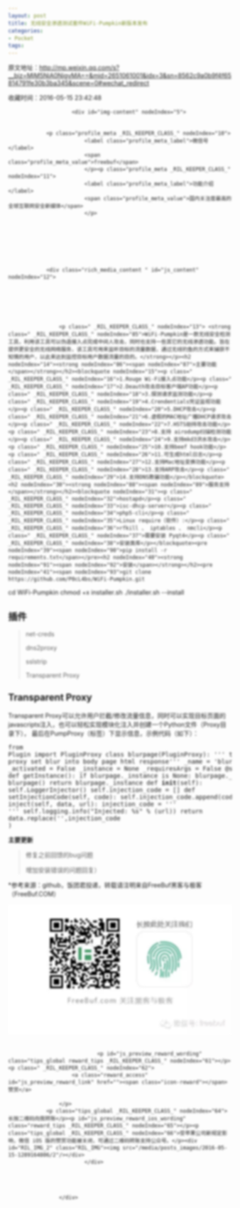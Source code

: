 ```yaml
---
layout: post
title: 无线安全渗透测试套件WiFi-Pumpkin新版本发布
categories:
- Pocket
tags:
---
```

原文地址：http://mp.weixin.qq.com/s?__biz=MjM5NjA0NjgyMA==&mid=2651061001&idx=3&sn=8562c9a0b9f4f65814791fe30b3ba345&scene=0#wechat_redirect

收藏时间：2016-05-15 23:42:48

<div  >
            
                        <div id="img-content" nodeIndex="5">
                
                
                <p class="profile_meta _RIL_KEEPER_CLASS_" nodeIndex="10">
                            <label class="profile_meta_label">微信号</label>
                            <span class="profile_meta_value">freebuf</span>
                            </p><p class="profile_meta _RIL_KEEPER_CLASS_" nodeIndex="11">
                            <label class="profile_meta_label">功能介绍</label>
                            <span class="profile_meta_value">国内关注度最高的全球互联网安全新媒体</span>
                            </p>
                                
                
                
                
                                                
                                                                
                
                <div class="rich_media_content " id="js_content" nodeIndex="12">
                    

                    

                    
                    
                    <p class=" _RIL_KEEPER_CLASS_" nodeIndex="13"> <strong class=" _RIL_KEEPER_CLASS_" nodeIndex="85">WiFi-Pumpkin是一款无线安全检测工具，利用该工具可以伪造接入点完成中间人攻击，同时也支持一些其它的无线渗透功能。旨在提供更安全的无线网络服务，该工具可用来监听目标的流量数据，通过无线钓鱼的方式来捕获不知情的用户，以此来达到监控目标用户数据流量的目的。</strong></p><h2 nodeIndex="14"><strong nodeIndex="86"><span nodeIndex="87">主要功能</span></strong></h2><blockquote nodeIndex="15"><p class=" _RIL_KEEPER_CLASS_" nodeIndex="16">1.Rouge Wi-Fi接入点功能</p><p class=" _RIL_KEEPER_CLASS_" nodeIndex="17">2.Deauth攻击目标客户端AP功能</p><p class=" _RIL_KEEPER_CLASS_" nodeIndex="18">3.探测请求监测功能</p><p class=" _RIL_KEEPER_CLASS_" nodeIndex="19">4.Crendentials凭证监视功能</p><p class=" _RIL_KEEPER_CLASS_" nodeIndex="20">5.DHCP攻击</p><p class=" _RIL_KEEPER_CLASS_" nodeIndex="21">6.虚假的MAC地址广播DHCP请求攻击</p><p class=" _RIL_KEEPER_CLASS_" nodeIndex="22">7.HSTS劫持攻击功能</p><p class=" _RIL_KEEPER_CLASS_" nodeIndex="23">8.支持 airodump扫描检测功能</p><p class=" _RIL_KEEPER_CLASS_" nodeIndex="24">9.支持mkd3洪水攻击</p><p class=" _RIL_KEEPER_CLASS_" nodeIndex="25">10.支持beef hook功能</p><p class=" _RIL_KEEPER_CLASS_" nodeIndex="26">11.可生成html日志</p><p class=" _RIL_KEEPER_CLASS_" nodeIndex="27">12.支持Mac地址变换功能</p><p class=" _RIL_KEEPER_CLASS_" nodeIndex="28">13.支持ARP攻击</p><p class=" _RIL_KEEPER_CLASS_" nodeIndex="29">14.支持DNS欺骗功能</p></blockquote><h2 nodeIndex="30"><strong nodeIndex="88"><span nodeIndex="89">服务支持</span></strong></h2><blockquote nodeIndex="31"><p class=" _RIL_KEEPER_CLASS_" nodeIndex="32">hostapd</p><p class=" _RIL_KEEPER_CLASS_" nodeIndex="33">isc-dhcp-server</p><p class=" _RIL_KEEPER_CLASS_" nodeIndex="34">php5-cli</p><p class=" _RIL_KEEPER_CLASS_" nodeIndex="35">Linux require（软件）:</p><p class=" _RIL_KEEPER_CLASS_" nodeIndex="36">rfkill 、 iptables 、 nmcli</p><p class=" _RIL_KEEPER_CLASS_" nodeIndex="37">需要安装 Pyqt4</p><p class=" _RIL_KEEPER_CLASS_" nodeIndex="38">安装类库</p></blockquote><pre nodeIndex="39"><span nodeIndex="90">pip install -r requirements.txt</span></pre><h2 nodeIndex="40"><strong nodeIndex="91"><span nodeIndex="92">安装</span></strong></h2><pre nodeIndex="41"><span nodeIndex="93">git clone https://github.com/P0cL4bs/WiFi-Pumpkin.git
cd WiFi-Pumpkin
chmod +x installer.sh
./installer.sh --install</span><br nodeIndex="94"></pre><h2 nodeIndex="42"><strong nodeIndex="95"><span nodeIndex="96">插件</span></strong></h2><blockquote nodeIndex="43"><p class=" _RIL_KEEPER_CLASS_" nodeIndex="44">net-creds</p><p class=" _RIL_KEEPER_CLASS_" nodeIndex="45">dns2proxy</p><p class=" _RIL_KEEPER_CLASS_" nodeIndex="46">sslstrip</p><p class=" _RIL_KEEPER_CLASS_" nodeIndex="47">Transparent Proxy</p></blockquote><h2 nodeIndex="48"><strong nodeIndex="97"><span nodeIndex="98">Transparent Proxy</span></strong><br nodeIndex="99"></h2><p class=" _RIL_KEEPER_CLASS_" nodeIndex="49">Transparent Proxy可以允许用户拦截/修改流量信息，同时可以实现目标页面的javascripts注入，也可以轻松实现模块化注入并创建一个Python文件（Proxy目录下）， 最后在PumpProxy（标签）下显示信息，示例代码（如下）：</p><section class="article135" label="powered by 135editor.com" nodeIndex="53"><section class="135editor" data-id="23" nodeIndex="100"><section class="135brush" nodeIndex="51"><pre nodeIndex="50">from Plugin import PluginProxy
class blurpage(PluginProxy):
    ''' this module proxy set blur into body page html response'''
    _name          = 'blur_page'
    _activated     = False
    _instance      = None
    _requiresArgs  = False
    @staticmethod
    def getInstance():
        if blurpage._instance is None:
            blurpage._instance = blurpage()
        return blurpage._instance
    def __init__(self):
        self.LoggerInjector()
        self.injection_code = []
    def setInjectionCode(self, code):
        self.injection_code.append(code)
    def inject(self, data, url):
        injection_code = '''<head> <style type="text/css">
        body{
        filter: blur(2px);
        -webkit-filter: blur(2px);}
        </style>'''
        self.logging.info("Injected: %s" % (url))
        return data.replace('<head>',injection_code )</pre></section><section nodeIndex="101"></section></section><p class=" _RIL_KEEPER_CLASS_" nodeIndex="52"><strong class=" _RIL_KEEPER_CLASS_" nodeIndex="102"><span nodeIndex="103">主要更新</span></strong><br nodeIndex="104"></p></section><blockquote nodeIndex="54"><p class=" _RIL_KEEPER_CLASS_" nodeIndex="55">修复之前回馈的bug问题</p><p class=" _RIL_KEEPER_CLASS_" nodeIndex="56">增加安装错误的问题回复）</p></blockquote><p class=" _RIL_KEEPER_CLASS_" nodeIndex="57"><span nodeIndex="105">*参考来<span nodeIndex="106">源：</span><span nodeIndex="107">github</span><span nodeIndex="108">，饭</span>团君投递，转载请注明来自FreeBuf黑客与极客（FreeBuf.COM） </span></p><p class=" _RIL_KEEPER_CLASS_" nodeIndex="58"><span nodeIndex="109"><div id="RIL_IMG_1" class="RIL_IMG"><img src="/media/posts_images/2016-05-15-1289164806/1"/></div><br nodeIndex="110"></span></p>
                </div>
                <div class="ct_mpda_wrp" id="js_sponsor_ad_area" nodeIndex="59"></div>

                
                                <p id="js_preview_reward_wording" class="tips_global reward_tips _RIL_KEEPER_CLASS_" nodeIndex="61"></p><p class=" _RIL_KEEPER_CLASS_" nodeIndex="62">
                        <a class="reward_access" id="js_preview_reward_link" href=""><span class="icon-reward"></span>赞赏</a>

                    </p>
                <p class="tips_global _RIL_KEEPER_CLASS_" nodeIndex="64">长按二维码向我转账</p><p id="js_preview_reward_ios_wording" class="reward_tips _RIL_KEEPER_CLASS_" nodeIndex="65"></p><p class="tips_global _RIL_KEEPER_CLASS_" nodeIndex="66">受苹果公司新规定影响，微信 iOS 版的赞赏功能被关闭，可通过二维码转账支持公众号。</p><div id="RIL_IMG_2" class="RIL_IMG"><img src="/media/posts_images/2016-05-15-1289164806/2"/></div>
                            </div>
                        
                        


                    </div>